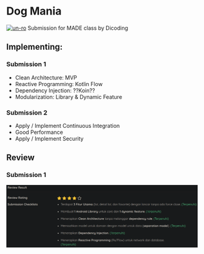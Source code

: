# Dog Mania
[![un-ro](https://circleci.com/gh/un-ro/DogMania.svg?style=svg)](https://circleci.com/gh/un-ro/DogMania)
Submission for MADE class by Dicoding

## Implementing:
### Submission 1
- Clean Architecture: MVP
- Reactive Programming: Kotlin Flow
- Dependency Injection: ??Koin??
- Modularization: Library & Dynamic Feature

### Submission 2
- Apply / Implement Continuous Integration
- Good Performance
- Apply / Implement Security

## Review
### Submission 1
![Submission 1](git_assets/submission1.png)
